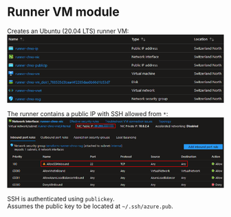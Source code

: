 # Runner VM module

Creates an Ubuntu (20.04 LTS) runner VM:  
![](https://github.com/ThisIsntTheWay/terraform_azure/raw/main/images/runnerVmAzureOverview.png)

The runner contains a public IP with SSH allowed from `*`:  
![](https://raw.githubusercontent.com/ThisIsntTheWay/terraform_azure/main/images/runnerVmAzureNic.png)

SSH is authenticated using `publickey`.  
Assumes the public key to be located at `~/.ssh/azure.pub`.
